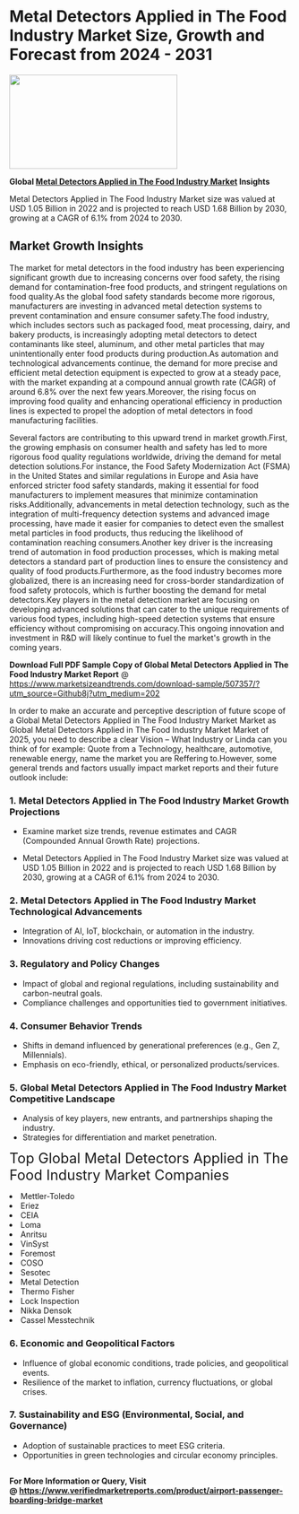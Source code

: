 <H1>Metal Detectors Applied in The Food Industry Market Size, Growth and Forecast from 2024 - 2031</H1><img class="aligncenter size-medium wp-image-584254" src="https://thirdeyenews.in/wp-content/uploads/2024/09/Global-Market-Research-300x168.jpeg" alt="" width="300" height="168" /><p><strong>Global&nbsp;<a href="https://www.marketsizeandtrends.com/download-sample/507357/?utm_source=Github8j?utm_medium=202">Metal Detectors Applied in The Food Industry Market</a> Insights</strong></p><p>Metal Detectors Applied in The Food Industry Market size was valued at USD 1.05 Billion in 2022 and is projected to reach USD 1.68 Billion by 2030, growing at a CAGR of 6.1% from 2024 to 2030.</p><p><h2>Market Growth Insights</h2> <p>The market for metal detectors in the food industry has been experiencing significant growth due to increasing concerns over food safety, the rising demand for contamination-free food products, and stringent regulations on food quality.As the global food safety standards become more rigorous, manufacturers are investing in advanced metal detection systems to prevent contamination and ensure consumer safety.The food industry, which includes sectors such as packaged food, meat processing, dairy, and bakery products, is increasingly adopting metal detectors to detect contaminants like steel, aluminum, and other metal particles that may unintentionally enter food products during production.As automation and technological advancements continue, the demand for more precise and efficient metal detection equipment is expected to grow at a steady pace, with the market expanding at a compound annual growth rate (CAGR) of around 6.8% over the next few years.Moreover, the rising focus on improving food quality and enhancing operational efficiency in production lines is expected to propel the adoption of metal detectors in food manufacturing facilities.</p> <p>Several factors are contributing to this upward trend in market growth.First, the growing emphasis on consumer health and safety has led to more rigorous food quality regulations worldwide, driving the demand for metal detection solutions.For instance, the Food Safety Modernization Act (FSMA) in the United States and similar regulations in Europe and Asia have enforced stricter food safety standards, making it essential for food manufacturers to implement measures that minimize contamination risks.Additionally, advancements in metal detection technology, such as the integration of multi-frequency detection systems and advanced image processing, have made it easier for companies to detect even the smallest metal particles in food products, thus reducing the likelihood of contamination reaching consumers.Another key driver is the increasing trend of automation in food production processes, which is making metal detectors a standard part of production lines to ensure the consistency and quality of food products.Furthermore, as the food industry becomes more globalized, there is an increasing need for cross-border standardization of food safety protocols, which is further boosting the demand for metal detectors.Key players in the metal detection market are focusing on developing advanced solutions that can cater to the unique requirements of various food types, including high-speed detection systems that ensure efficiency without compromising on accuracy.This ongoing innovation and investment in R&D will likely continue to fuel the market's growth in the coming years.<p><span class=""><strong>Download Full PDF Sample Copy of Global Metal Detectors Applied in The Food Industry Market Report</strong> @ <a href="https://www.marketsizeandtrends.com/download-sample/507357/?utm_source=Github8j?utm_medium=202" target="_blank">https://www.marketsizeandtrends.com/download-sample/507357/?utm_source=Github8j?utm_medium=202</a></span></p><p>In order to make an accurate and perceptive description of future scope of a Global&nbsp;Metal Detectors Applied in The Food Industry Market Market as Global&nbsp;Metal Detectors Applied in The Food Industry Market Market of 2025, you need to describe a clear Vision &ndash; What Industry or Linda can you think of for example: Quote from a Technology, healthcare, automotive, renewable energy, name the market you are Reffering to.However, some general trends and factors usually impact market reports and their future outlook include:</p><h3>1.&nbsp;<strong>Metal Detectors Applied in The Food Industry Market Growth Projections</strong></h3><ul><li>Examine market size trends, revenue estimates and CAGR (Compounded Annual Growth Rate) projections.</li><li><p>Metal Detectors Applied in The Food Industry Market size was valued at USD 1.05 Billion in 2022 and is projected to reach USD 1.68 Billion by 2030, growing at a CAGR of 6.1% from 2024 to 2030.</p></li></ul><h3>2.&nbsp;<strong>Metal Detectors Applied in The Food Industry Market Technological Advancements</strong></h3><ul><li>Integration of AI, IoT, blockchain, or automation in the industry.</li><li>Innovations driving cost reductions or improving efficiency.</li></ul><h3>3.&nbsp;<strong>Regulatory and Policy Changes</strong></h3><ul><li>Impact of global and regional regulations, including sustainability and carbon-neutral goals.</li><li>Compliance challenges and opportunities tied to government initiatives.</li></ul><h3>4.&nbsp;<strong>Consumer Behavior Trends</strong></h3><ul><li>Shifts in demand influenced by generational preferences (e.g., Gen Z, Millennials).</li><li>Emphasis on eco-friendly, ethical, or personalized products/services.</li></ul><h3>5.&nbsp;<strong>Global Metal Detectors Applied in The Food Industry Market Competitive Landscape</strong></h3><ul><li>Analysis of key players, new entrants, and partnerships shaping the industry.</li><li>Strategies for differentiation and market penetration.</li></ul><p data-pm-slice="1 1 []"><span style="color: inherit; font-family: inherit; font-size: 25px;">Top Global Metal Detectors Applied in The Food Industry Market Companies</span></p><div class="" data-test-id=""><p><li>Mettler-Toledo</li><li> Eriez</li><li> CEIA</li><li> Loma</li><li> Anritsu</li><li> VinSyst</li><li> Foremost</li><li> COSO</li><li> Sesotec</li><li> Metal Detection</li><li> Thermo Fisher</li><li> Lock Inspection</li><li> Nikka Densok</li><li> Cassel Messtechnik</li></p></div><h3>6.&nbsp;<strong>Economic and Geopolitical Factors</strong></h3><ul><li>Influence of global economic conditions, trade policies, and geopolitical events.</li><li>Resilience of the market to inflation, currency fluctuations, or global crises.</li></ul><h3>7.&nbsp;<strong>Sustainability and ESG (Environmental, Social, and Governance)</strong></h3><ul><li>Adoption of sustainable practices to meet ESG criteria.</li><li>Opportunities in green technologies and circular economy principles.</li></ul><h2><strong style="font-size: 14px;">For More Information or Query, Visit @&nbsp;</strong><a style="background-color: #ffffff; font-size: 14px;" href="https://www.marketsizeandtrends.com/report/metal-detectors-applied-in-the-food-industry-market/" target="_blank">https://www.verifiedmarketreports.com/product/airport-passenger-boarding-bridge-market</a></h2>